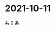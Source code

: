 # 2021-10-11

共 0 条

<!-- BEGIN WEIBO -->
<!-- 最后更新时间 Mon Oct 11 2021 18:12:33 GMT+0800 (China Standard Time) -->

<!-- END WEIBO -->
